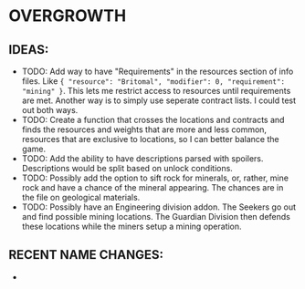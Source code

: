 # OVERGROWTH

## **IDEAS:**
- TODO: Add way to have "Requirements" in the resources section of info files. Like ```{ "resource": "Britomal", "modifier": 0, "requirement": "mining" }```. This lets me restrict access to resources until requirements are met. Another way is to simply use seperate contract lists. I could test out both ways.
- TODO: Create a function that crosses the locations and contracts and finds the resources and weights that are more and less common, resources that are exclusive to locations, so I can better balance the game.
- TODO: Add the ability to have descriptions parsed with spoilers. Descriptions would be split based on unlock conditions.
- TODO: Possibly add the option to sift rock for minerals, or, rather, mine rock and have a chance of the mineral appearing. The chances are in the file on geological materials.
- TODO: Possibly have an Engineering division addon. The Seekers go out and find possible mining locations. The Guardian Division then defends these locations while the miners setup a mining operation.

## **RECENT NAME CHANGES:**
- 